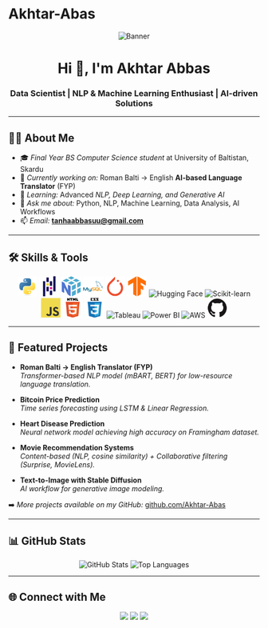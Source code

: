 # Akhtar-Abas

<p align="center">
  <img src="https://th.bing.com/th/id/R.03a4a5f034bf0bafa661fd8a8aabedc8?rik=O2cT6JPnp1MfGg&pid=ImgRaw&r=0" alt="Banner" />
</p>

<h1 align="center">Hi 👋, I'm Akhtar Abbas</h1>
<h3 align="center">Data Scientist | NLP & Machine Learning Enthusiast | AI-driven Solutions</h3>

---

## 👨‍💻 About Me
- 🎓 *Final Year BS Computer Science student* at University of Baltistan, Skardu  
- 🔭 *Currently working on:* Roman Balti → English **AI-based Language Translator** (FYP)  
- 🌱 *Learning:* Advanced *NLP, Deep Learning, and Generative AI*  
- 💬 *Ask me about:* Python, NLP, Machine Learning, Data Analysis, AI Workflows  
- 📫 *Email:* **tanhaabbasuu@gmail.com**  

---

## 🛠️ Skills & Tools
<p align="center">
  <img src="https://raw.githubusercontent.com/devicons/devicon/master/icons/python/python-original.svg" width="40" height="40" alt="Python" />
  <img src="https://raw.githubusercontent.com/devicons/devicon/master/icons/pandas/pandas-original.svg" width="40" height="40" alt="Pandas" />
  <img src="https://raw.githubusercontent.com/devicons/devicon/master/icons/numpy/numpy-original.svg" width="40" height="40" alt="NumPy" />
  <img src="https://raw.githubusercontent.com/devicons/devicon/master/icons/mysql/mysql-original-wordmark.svg" width="40" height="40" alt="MySQL" />
  <img src="https://raw.githubusercontent.com/devicons/devicon/master/icons/pytorch/pytorch-original.svg" width="40" height="40" alt="PyTorch" />
  <img src="https://raw.githubusercontent.com/devicons/devicon/master/icons/tensorflow/tensorflow-original.svg" width="40" height="40" alt="TensorFlow" />
  <img src="https://avatars.githubusercontent.com/u/25720743?s=200&v=4" width="40" height="40" alt="Hugging Face" />
  <img src="https://raw.githubusercontent.com/devicons/devicon/master/icons/scikit-learn/scikit-learn-original.svg" width="40" height="40" alt="Scikit-learn" />
  <img src="https://raw.githubusercontent.com/devicons/devicon/master/icons/javascript/javascript-original.svg" width="40" height="40" alt="JavaScript" />
  <img src="https://raw.githubusercontent.com/devicons/devicon/master/icons/html5/html5-original-wordmark.svg" width="40" height="40" alt="HTML5" />
  <img src="https://raw.githubusercontent.com/devicons/devicon/master/icons/css3/css3-original-wordmark.svg" width="40" height="40" alt="CSS3" />
  <img src="https://raw.githubusercontent.com/devicons/devicon/master/icons/tableau/tableau-original.svg" width="40" height="40" alt="Tableau" />
  <img src="https://raw.githubusercontent.com/devicons/devicon/master/icons/powerbi/powerbi-original.svg" width="40" height="40" alt="Power BI" />
  <img src="https://raw.githubusercontent.com/devicons/devicon/master/icons/aws/aws-original.svg" width="40" height="40" alt="AWS" />
  <img src="https://raw.githubusercontent.com/devicons/devicon/master/icons/github/github-original.svg" width="40" height="40" alt="GitHub" />
</p>

---

## 🚀 Featured Projects
- **Roman Balti → English Translator (FYP)**  
  *Transformer-based NLP model (mBART, BERT) for low-resource language translation.*  

- **Bitcoin Price Prediction**  
  *Time series forecasting using LSTM & Linear Regression.*  

- **Heart Disease Prediction**  
  *Neural network model achieving high accuracy on Framingham dataset.*  

- **Movie Recommendation Systems**  
  *Content-based (NLP, cosine similarity) + Collaborative filtering (Surprise, MovieLens).*  

- **Text-to-Image with Stable Diffusion**  
  *AI workflow for generative image modeling.*  

➡️ *More projects available on my GitHub:* [github.com/Akhtar-Abas](https://github.com/Akhtar-Abas)  

---

## 📊 GitHub Stats
<p align="center">
  <img src="https://github-readme-stats.vercel.app/api?username=Akhtar-Abas&show_icons=true&theme=tokyonight" alt="GitHub Stats" height="150"/>
  <img src="https://github-readme-stats.vercel.app/api/top-langs/?username=Akhtar-Abas&layout=compact&theme=tokyonight" alt="Top Languages" height="150"/>
</p>

---

## 🌐 Connect with Me
<p align="center">
  <a href="mailto:tanhaabbasuu@gmail.com"><img src="https://img.shields.io/badge/Email-D14836?style=for-the-badge&logo=gmail&logoColor=white"/></a>
  <a href="https://github.com/Akhtar-Abas"><img src="https://img.shields.io/badge/GitHub-100000?style=for-the-badge&logo=github&logoColor=white"/></a>
  <a href="https://www.linkedin.com/in/akhtar-abbas-163616241/"><img src="https://img.shields.io/badge/LinkedIn-0077B5?style=for-the-badge&logo=linkedin&logoColor=white"/></a>
</p>
